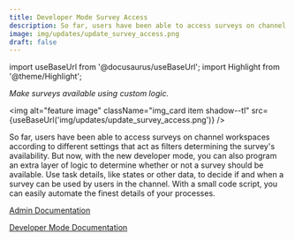 ```yaml
---
title: Developer Mode Survey Access
description: So far, users have been able to access surveys on channel workspaces according to different settings that act as filters determining the survey's availability. But now, with the new developer mode, you can also program an extra layer of logic to determine whether or not a survey should be available. Use task details, like states or other data, to decide if and when a survey can be used by users in the channel. With a small code script, you can easily automate the finest details of your processes.
image: img/updates/update_survey_access.png
draft: false
---
```


import useBaseUrl from '@docusaurus/useBaseUrl'; 
import Highlight from '@theme/Highlight';

<div className="align-center">
<div className="card">
<div className="card__header">

<span className="hero__subtitle"><em>

Make surveys available using custom logic.

</em></span>

</div>
<div className="card__image">

<img alt="feature image" className="img_card item shadow--tl" src={useBaseUrl('img/updates/update_survey_access.png')} />
<br/>

</div>
<div className="card__body">

So far, users have been able to access surveys on channel workspaces according to different settings that act as filters determining the survey's availability. But now, with the new developer mode, you can also program an extra layer of logic to determine whether or not a survey should be available. Use task details, like states or other data, to decide if and when a survey can be used by users in the channel. With a small code script, you can easily automate the finest details of your processes.


</div>
<div className="card__footer text-center align-padding-center">

<a className="button button--info button--block" href="/docs/documentation/admin/survey/survey_overview">Admin Documentation</a>
<br/>

<a className="button button--info button--block" href="/docs/documentation/automation/surveys/survey_hidden_code">Developer Mode Documentation</a>
<br/>


</div>
</div>
</div>
